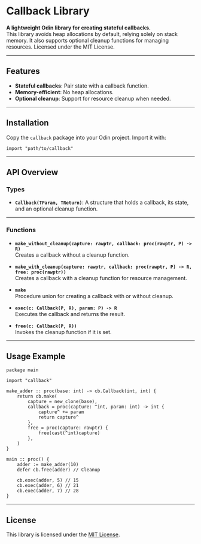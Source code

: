# Callback Library

**A lightweight Odin library for creating stateful callbacks.**  
This library avoids heap allocations by default, relying solely on stack memory. It also supports optional cleanup functions for managing resources. Licensed under the MIT License.

---

## Features

- **Stateful callbacks**: Pair state with a callback function.
- **Memory-efficient**: No heap allocations.
- **Optional cleanup**: Support for resource cleanup when needed.

---

## Installation

Copy the `callback` package into your Odin project. Import it with:

```odin
import "path/to/callback"
```

---

## API Overview

### Types

- **`Callback(TParam, TReturn)`**: A structure that holds a callback, its state, and an optional cleanup function.

---

### Functions

- **`make_without_cleanup(capture: rawptr, callback: proc(rawptr, P) -> R)`**  
  Creates a callback without a cleanup function.

- **`make_with_cleanup(capture: rawptr, callback: proc(rawptr, P) -> R, free: proc(rawptr))`**  
  Creates a callback with a cleanup function for resource management.

- **`make`**  
  Procedure union for creating a callback with or without cleanup.

- **`exec(c: Callback(P, R), param: P) -> R`**  
  Executes the callback and returns the result.

- **`free(c: Callback(P, R))`**  
  Invokes the cleanup function if it is set.

---

## Usage Example

```odin
package main

import "callback"

make_adder :: proc(base: int) -> cb.Callback(int, int) {
    return cb.make(
        capture = new_clone(base),
        callback = proc(capture: ^int, param: int) -> int {
            capture^ += param
            return capture^
        },
        free = proc(capture: rawptr) {
            free(cast(^int)capture)
        },
    )
}

main :: proc() {
    adder := make_adder(10)
    defer cb.free(adder) // Cleanup

    cb.exec(adder, 5) // 15
    cb.exec(adder, 6) // 21
    cb.exec(adder, 7) // 28
}
```

---

## License

This library is licensed under the [MIT License](LICENSE).